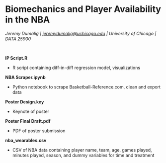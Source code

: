 # Biomechanics and Player Availability in the NBA

*Jeremy Dumalig | jeremydumalig@uchicago.edu | University of Chicago | DATA 25900*

<br>

**IP Script.R**
* R script containing diff-in-diff regression model, visualizations

**NBA Scraper.ipynb**
* Python notebook to scrape Basketball-Reference.com, clean and export data

**Poster Design.key**
* Keynote of poster

**Poster Final Draft.pdf**
* PDF of poster submission

**nba_wearables.csv**
* CSV of NBA data containing player name, team, age, games played, minutes played, season, and dummy variables for time and treatment

